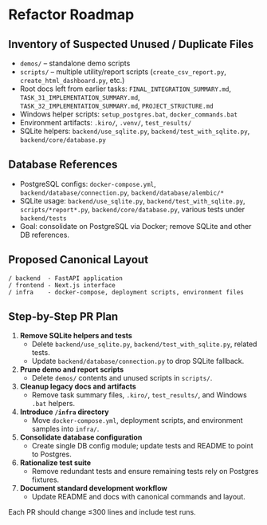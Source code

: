 # Refactor Roadmap

## Inventory of Suspected Unused / Duplicate Files
- `demos/` – standalone demo scripts
- `scripts/` – multiple utility/report scripts (`create_csv_report.py`, `create_html_dashboard.py`, etc.)
- Root docs left from earlier tasks: `FINAL_INTEGRATION_SUMMARY.md`, `TASK_31_IMPLEMENTATION_SUMMARY.md`, `TASK_32_IMPLEMENTATION_SUMMARY.md`, `PROJECT_STRUCTURE.md`
- Windows helper scripts: `setup_postgres.bat`, `docker_commands.bat`
- Environment artifacts: `.kiro/`, `.venv/`, `test_results/`
- SQLite helpers: `backend/use_sqlite.py`, `backend/test_with_sqlite.py`, `backend/core/database.py`

## Database References
- PostgreSQL configs: `docker-compose.yml`, `backend/database/connection.py`, `backend/database/alembic/*`
- SQLite usage: `backend/use_sqlite.py`, `backend/test_with_sqlite.py`, `scripts/*report*.py`, `backend/core/database.py`, various tests under `backend/tests`
- Goal: consolidate on PostgreSQL via Docker; remove SQLite and other DB references.

## Proposed Canonical Layout
```
/ backend  - FastAPI application
/ frontend - Next.js interface
/ infra    - docker-compose, deployment scripts, environment files
```

## Step-by-Step PR Plan
1. **Remove SQLite helpers and tests**
   - Delete `backend/use_sqlite.py`, `backend/test_with_sqlite.py`, related tests.
   - Update `backend/database/connection.py` to drop SQLite fallback.
2. **Prune demo and report scripts**
   - Delete `demos/` contents and unused scripts in `scripts/`.
3. **Cleanup legacy docs and artifacts**
   - Remove task summary files, `.kiro/`, `test_results/`, and Windows `.bat` helpers.
4. **Introduce `/infra` directory**
   - Move `docker-compose.yml`, deployment scripts, and environment samples into `infra/`.
5. **Consolidate database configuration**
   - Create single DB config module; update tests and README to point to Postgres.
6. **Rationalize test suite**
   - Remove redundant tests and ensure remaining tests rely on Postgres fixtures.
7. **Document standard development workflow**
   - Update README and docs with canonical commands and layout.

Each PR should change ≤300 lines and include test runs.
